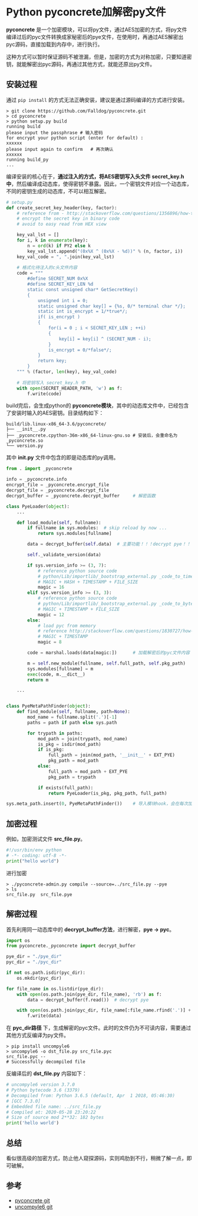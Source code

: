 # Python pyconcrete加解密py文件

**pyconcrete** 是一个加密模块，可以将py文件，通过AES加密的方式，将py文件编译过后的pyc文件转换成家秘密后的pye文件，在使用时，再通过AES解密出pyc源码，直接加载到内存中，进行执行。

这种方式可以暂时保证源码不被泄漏，但是，加密的方式为对称加密，只要知道密钥，就能解密出pyc源码，再通过其他方式，就能还原出py文件。

## 安装过程

通过 `pip install` 的方式无法正确安装，建议是通过源码编译的方式进行安装。

```shell
> git clone https://github.com/Falldog/pyconcrete.git
> cd pyconcrete
> python setup.py build
running build
please input the passphrase # 输入密码
for encrypt your python script (enter for default) : 
xxxxxx
please input again to confirm   # 再次确认
xxxxxx
running build_py
...
```

编译安装的核心在于，**通过注入的方式，将AES密钥写入头文件 secret_key.h 中**，然后编译成动态库，使得密钥不暴露。因此，一个密钥文件对应一个动态库，不同的密钥生成的动态库，不可以相互解密。

```python
# setup.py
def create_secret_key_header(key, factor):
    # reference from - http://stackoverflow.com/questions/1356896/how-to-hide-a-string-in-binary-code
    # encrypt the secret key in binary code
    # avoid to easy read from HEX view

    key_val_lst = []
    for i, k in enumerate(key):
        n = ord(k) if PY2 else k
        key_val_lst.append("(0x%X ^ (0x%X - %d))" % (n, factor, i))
    key_val_code = ", ".join(key_val_lst)
    
    # 格式化待注入的c头文件内容
    code = """
        #define SECRET_NUM 0x%X
        #define SECRET_KEY_LEN %d
        static const unsigned char* GetSecretKey()
        {
            unsigned int i = 0;
            static unsigned char key[] = {%s, 0/* terminal char */};
            static int is_encrypt = 1/*true*/;
            if( is_encrypt )
            {
                for(i = 0 ; i < SECRET_KEY_LEN ; ++i)
                {
                    key[i] = key[i] ^ (SECRET_NUM - i);
                }
                is_encrypt = 0/*false*/;
            }
            return key;
        }
    """ % (factor, len(key), key_val_code)
    
    # 将密钥写入 secret_key.h 中
    with open(SECRET_HEADER_PATH, 'w') as f:
        f.write(code)
```

build完后，会生成python的 **pyconcrete模块**，其中的动态库文件中，已经包含了安装时输入的AES密钥。目录结构如下：

```shell
build/lib.linux-x86_64-3.6/pyconcrete/
├── __init__.py
├── _pyconcrete.cpython-36m-x86_64-linux-gnu.so # 安装后，会重命名为 _pyconcrete.so
└── version.py
```

其中 **__init__.py** 文件中包含的即是动态库的py调用。

```python
from . import _pyconcrete

info = _pyconcrete.info
encrypt_file = _pyconcrete.encrypt_file
decrypt_file = _pyconcrete.decrypt_file
decrypt_buffer = _pyconcrete.decrypt_buffer     # 解密函数

class PyeLoader(object):
    ...

    def load_module(self, fullname):
        if fullname in sys.modules:  # skip reload by now ...
            return sys.modules[fullname]

        data = decrypt_buffer(self.data)  # 主要功能！！！decrypt pye！！！

        self._validate_version(data)

        if sys.version_info >= (3, 7):
            # reference python source code
            # python/Lib/importlib/_bootstrap_external.py _code_to_timestamp_pyc() & _code_to_hash_pyc()
            # MAGIC + HASH + TIMESTAMP + FILE_SIZE
            magic = 16
        elif sys.version_info >= (3, 3):
            # reference python source code
            # python/Lib/importlib/_bootstrap_external.py _code_to_bytecode()
            # MAGIC + TIMESTAMP + FILE_SIZE
            magic = 12
        else:
            # load pyc from memory
            # reference http://stackoverflow.com/questions/1830727/how-to-load-compiled-python-modules-from-memory
            # MAGIC + TIMESTAMP
            magic = 8

        code = marshal.loads(data[magic:])      # 加载解密后的pyc文件内容

        m = self.new_module(fullname, self.full_path, self.pkg_path)
        sys.modules[fullname] = m
        exec(code, m.__dict__)
        return m

    ...


class PyeMetaPathFinder(object):
    def find_module(self, fullname, path=None):
        mod_name = fullname.split('.')[-1]
        paths = path if path else sys.path

        for trypath in paths:
            mod_path = join(trypath, mod_name)
            is_pkg = isdir(mod_path)
            if is_pkg:
                full_path = join(mod_path, '__init__' + EXT_PYE)
                pkg_path = mod_path
            else:
                full_path = mod_path + EXT_PYE
                pkg_path = trypath

            if exists(full_path):
                return PyeLoader(is_pkg, pkg_path, full_path)

sys.meta_path.insert(0, PyeMetaPathFinder())    # 导入模块hook，会在每次加载模块时，进行pye文件的解密
```

## 加密过程

例如，加密测试文件 **src_file.py**。

```python
#!/usr/bin/env python
# -*- coding: utf-8 -*-
print("hello world")
```

进行加密

```shell
> ./pyconcrete-admin.py compile --source=../src_file.py --pye
> ls
src_file.py  src_file.pye
```

## 解密过程

首先利用同一动态库中的 **decrypt_buffer方法**，进行解密，**pye -> pyc**。

```python
import os
from pyconcrete._pyconcrete import decrypt_buffer

pye_dir = "./pye_dir"
pyc_dir = "./pyc_dir"

if not os.path.isdir(pyc_dir):
    os.mkdir(pyc_dir)

for file_name in os.listdir(pye_dir):
    with open(os.path.join(pye_dir, file_name), 'rb') as f:
        data = decrypt_buffer(f.read())  # decrypt pye

    with open(os.path.join(pyc_dir, file_name[:file_name.rfind('.')] + '.pyc'), 'wb') as f:
        f.write(data)
```

在 **pyc_dir路径** 下，生成解密的pyc文件。此时的文件仍为不可读内容，需要通过其他方式反编译为py文件。

```shell
> pip install uncompyle6
> uncompyle6 -o dst_file.py src_file.pyc 
src_file.pyc -- 
# Successfully decompiled file
```

反编译后的 **dst_file.py** 内容如下：

```python
# uncompyle6 version 3.7.0
# Python bytecode 3.6 (3379)
# Decompiled from: Python 3.6.5 (default, Apr  1 2018, 05:46:30) 
# [GCC 7.3.0]
# Embedded file name: ../src_file.py
# Compiled at: 2020-05-28 23:20:22
# Size of source mod 2**32: 182 bytes
print('hello world')
```

## 总结

看似很高级的加密方式，防止他人窥探源码，实则鸡肋到不行，稍微了解一点，即可破解。

## 参考

- [pyconcrete git](https://github.com/Falldog/pyconcrete)
- [uncompyle6 git](https://github.com/rocky/python-uncompyle6)
